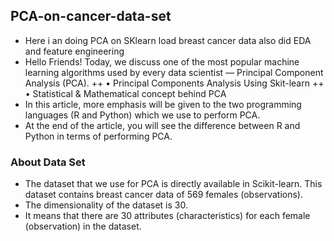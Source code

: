## PCA-on-cancer-data-set
+ Here i an doing PCA on SKlearn load breast cancer data also did EDA and feature engineering
+ Hello Friends! Today, we discuss one of the most popular machine learning algorithms used by every data scientist — Principal Component Analysis (PCA). 
++ •	Principal Components Analysis Using Skit-learn
++ •	Statistical & Mathematical concept behind PCA
+ In this article, more emphasis will be given to the two programming languages (R and Python) which we use to perform PCA. 
+ At the end of the article, you will see the difference between R and Python in terms of performing PCA.
###  **About Data Set**
   -  The dataset that we use for PCA is directly available in Scikit-learn.  This dataset contains breast cancer data of 569 females (observations). 
   -  The dimensionality of the dataset is 30. 
   - It means that there are 30 attributes (characteristics) for each female (observation) in the dataset.
